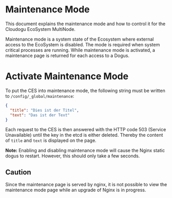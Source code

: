 # Maintenance Mode

This document explains the maintenance mode and how to control it for the Cloudogu EcoSystem MultiNode.

Maintenance mode is a system state of the Ecosystem where external access to the EcoSystem is disabled. The mode is
required when system critical processes are running. While maintenance mode is activated, a maintenance page is
returned for each access to a Dogus.

# Activate Maintenance Mode

To put the CES into maintenance mode, the following string must be written to `/config/_global/maintenance`:

```json
{
  "title": "Dies ist der Titel",
  "text": "Das ist der Text"
}
``` 

Each request to the CES is then answered with the HTTP code 503 (Service Unavailable) until the key in the etcd is
either deleted. Thereby the content of `title` and `text` is displayed on the page.

**Note:** Enabling and disabling maintenance mode will cause the Nginx static dogus to restart. However, this should
only take a few seconds.

## Caution

Since the maintenance page is served by nginx, it is not possible to view the maintenance mode page while an upgrade of
Nginx is in progress.